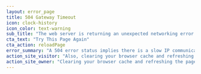 ```yaml
---
layout: error_page
title: 504 Gateway Timeout
icon: clock-history
icon_color: text-warning
sub_title: "The web server is returning an unexpected networking error for"
cta_text: "Try This Page Again"
cta_action: reloadPage
error_summary: "A 504 error status implies there is a slow IP communication problem between back-end servers attempting to fulfill this request."
action_site_visitor: "Also, clearing your browser cache and refreshing the page may clear this issue. If the problem persists and you need immediate assistance, please send us an email instead."
action_site_owner: "Clearing your browser cache and refreshing the page may clear this issue. If the problem persists and you need immediate assistance, please contact your website provider."
---
```

